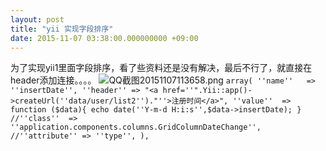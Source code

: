 ```yaml
---
layout: post
title: "yii 实现字段排序"
date: 2015-11-07 03:38:00.000000000 +09:00
---
```


为了实现yii1里面字段排序，看了些资料还是没有解决，最后不行了，就直接在header添加连接。。。。
![QQ截图20151107113658.png](https://o8ekw8sx0.qnssl.com/upload/201511/KQQmDjE7ebJwM26Z1WrbGUXswytUDrkO.png "QQ截图20151107113658.png")
`array(
            ''name''   => ''insertDate'',
            ''header'' => "<a href=''".Yii::app()->createUrl(''data/user/list2'')."''>注册时间</a>",
            ''value''  => function ($data){
            	echo date(''Y-m-d H:i:s'',$data->insertDate);
            }
            //''class''  => ''application.components.columns.GridColumnDateChange'',
		    //''attribute'' => ''type'',
        ),`